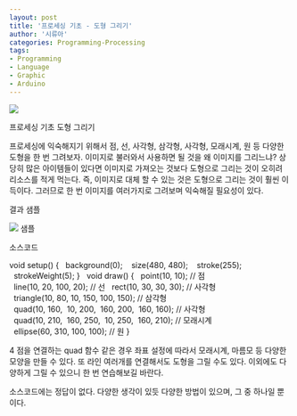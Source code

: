 ```yaml
---
layout: post
title: '프로세싱 기초 - 도형 그리기'
author: '시류아'
categories: Programming-Processing
tags:
- Programming
- Language
- Graphic
- Arduino
---
```



<script> location.href='https://cafe.naver.com/develoid/776087' ; </script>

<p>
 <p>
  <img src="https://dthumb-phinf.pstatic.net/?src=%22http%3A%2F%2Fblogfiles.naver.net%2FMjAxNzAxMjRfMTc4%2FMDAxNDg1MjQxOTk5NTQy.7dFyqc_Dvx16On1h532dRDWs_0zEpvbiTyJ_g0NjHFEg.MuA30BH1Afkl_6Qfys3K77mtj9-RFCGvvBz8ZUdO-aog.PNG.searphiel9%2Fprocessing_logo.png%22&amp;type=cafe_wa740">
 </p>

</p>

<p>
 <p>
  <p>
   프로세싱 기초
   도형 그리기
  </p>

 </p>

</p>

<p>
 <p>프로세싱에 익숙해지기 위해서 점, 선, 사각형, 삼각형, 사각형, 모래시계, 원 등 다양한 도형을 한 번 그려보자. 이미지로 불러와서 사용하면 될 것을 왜 이미지를 그리느냐? 상당히 많은 아이템들이 있다면 이미지로 가져오는 것보다 도형으로 그리는 것이 오히려 리소스를 적게 먹는다. 즉, 이미지로 대체 할 수 있는 것은 도형으로 그리는 것이 훨씬 이득이다. 그러므로 한 번 이미지를 여러가지로 그려보며 익숙해질 필요성이 있다.</p>

</p>

<p>
 <p>
  <p></p>

 </p>

</p>

<p>
 <p>
  <p>
   결과 샘플
  </p>

 </p>

</p>

<p>
 <p>
  <img src="https://dthumb-phinf.pstatic.net/?src=%22http%3A%2F%2Fblogfiles.naver.net%2FMjAxNzAxMjRfOCAg%2FMDAxNDg1MjQyMDM3NTYx.9KsjfvNrqqnQ85yL1LzXg3OlfsRWclaW5x8Rc30V_jMg.QckkTUQ-_gnWX0TqZRJy_xx3KZHb5U2xDjFdTdXVEGog.PNG.searphiel9%2F1.png%22&amp;type=cafe_wa740">
  샘플
 </p>

</p>

<p>
 <p>
  <p></p>

 </p>

</p>

<p>
 <p>
  <p>
   소스코드
  </p>

 </p>

</p>

<p>
 <p>
  <p>
   void&nbsp;setup()&nbsp;{
   &nbsp;&nbsp;background(0);&nbsp;
   &nbsp;&nbsp;size(480,&nbsp;480);
   &nbsp;&nbsp;&nbsp;stroke(255);
   &nbsp;&nbsp;strokeWeight(5);
   }
   &nbsp;
   void&nbsp;draw()&nbsp;{
   &nbsp;&nbsp;point(10,&nbsp;10);&nbsp;//&nbsp;점
   &nbsp;&nbsp;line(10,&nbsp;20,&nbsp;100,&nbsp;20);&nbsp;//&nbsp;선
   &nbsp;&nbsp;rect(10,&nbsp;30,&nbsp;30,&nbsp;30);&nbsp;//&nbsp;사각형
   &nbsp;&nbsp;triangle(10,&nbsp;80,&nbsp;10,&nbsp;150,&nbsp;100,&nbsp;150);&nbsp;//&nbsp;삼각형
   &nbsp;&nbsp;quad(10,&nbsp;160,&nbsp;&nbsp;10,&nbsp;200,&nbsp;&nbsp;160,&nbsp;200,&nbsp;&nbsp;160,&nbsp;160);&nbsp;//&nbsp;사각형
   &nbsp;&nbsp;quad(10,&nbsp;210,&nbsp;&nbsp;160,&nbsp;250,&nbsp;&nbsp;10,&nbsp;250,&nbsp;&nbsp;160,&nbsp;210);&nbsp;//&nbsp;모래시계
   &nbsp;&nbsp;ellipse(60,&nbsp;310,&nbsp;100,&nbsp;100);&nbsp;//&nbsp;원
   }
  </p>

 </p>

</p>

<p>
 <p>4 점을 연결하는 quad 함수 같은 경우 좌표 설정에 따라서 모래시계, 마름모 등 다양한 모양을 만들 수 있다. 또 라인 여러개를 연결해서도 도형을 그릴 수도 있다. 이외에도 다양하게 그릴 수 있으니 한 번 연습해보길 바란다.</p>

</p>

<p>
 <p>
  <p></p>

 </p>

</p>

<p>
 <p>소스코드에는 정답이 없다. 다양한 생각이 있듯 다양한 방법이 있으며, 그 중 하나일 뿐이다.</p>

</p>

